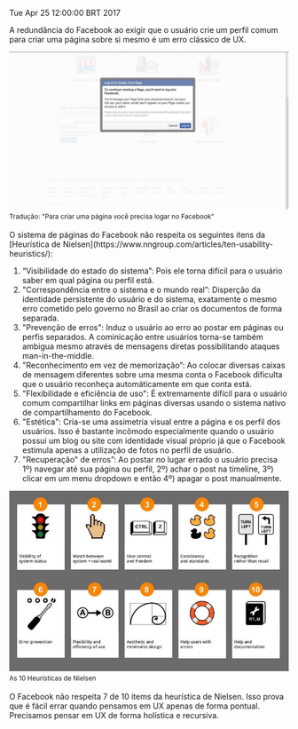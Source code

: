 Tue Apr 25 12:00:00 BRT 2017

A redundância do Facebook ao exigir que o usuário crie um perfil comum para criar uma página sobre si mesmo é um erro clássico de UX.

<div class="text-center">
<img src="/img/ux_facebook.jpg">
<br>
<small>Tradução: "Para criar uma página você precisa logar no Facebook"</small>
</div>
<br>
O sistema de páginas do Facebook não respeita os seguintes itens da [Heurística de Nielsen](https://www.nngroup.com/articles/ten-usability-heuristics/):

1. “Visibilidade do estado do sistema”: Pois ele torna difícil para o usuário saber em qual página ou perfil está.
2. "Correspondência entre o sistema e o mundo real”: Disperção da identidade persistente do usuário e do sistema, exatamente o mesmo erro cometido pelo governo no Brasil ao criar os documentos de forma separada.
3. "Prevenção de erros": Induz o usuário ao erro ao postar em páginas ou perfis separados. A cominicação entre usuários torna-se também ambigua mesmo através de mensagens diretas possibilitando ataques man-in-the-middle.
4. "Reconhecimento em vez de memorização”: Ao colocar diversas caixas de mensagem diferentes sobre uma mesma conta o Facebook dificulta que o usuário reconheça automáticamente em que conta está.
5. "Flexibilidade e eficiência de uso": É extremamente difícil para o usuário comum compartilhar links em páginas diversas usando o sistema nativo de compartilhamento do Facebook.
6. "Estética": Cria-se uma assimetria visual entre a página e os perfil dos usuários. Isso é bastante incômodo especialmente quando o usuário possui um blog ou site com identidade visual próprio já que o Facebook estimula apenas a utilização de fotos no perfil de usuário.
7. "Recuperação" de erros”: Ao postar no lugar errado o usuário precisa 1º) navegar até sua página ou perfil, 2º) achar o post na timeline, 3º) clicar em um menu dropdown e então 4º) apagar o post manualmente.

<div class="text-center">
<img src="/img/ux_heuristicas.jpg">
<br>
<small>As 10 Heurísticas de Nielsen</small>
</div>
<br>
O Facebook não respeita 7 de 10 items da heurística de Nielsen. Isso prova que é fácil errar quando pensamos em UX apenas de forma pontual. Precisamos pensar em UX de forma holística e recursiva.

